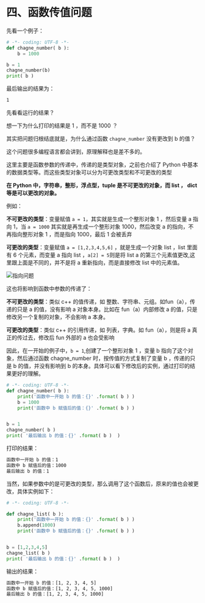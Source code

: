 # 四、函数传值问题 #

先看一个例子：

```python
# -*- coding: UTF-8 -*-
def chagne_number( b ):
    b = 1000

b = 1
chagne_number(b)
print( b )
```

最后输出的结果为：

```txt
1
```

先看看运行的结果？

想一下为什么打印的结果是 1 ，而不是 1000 ？

其实把问题归根结底就是，为什么通过函数 `chagne_number` 没有更改到 b 的值？

这个问题很多编程语言都会讲到，原理解释也是差不多的。

这里主要是函数参数的传递中，传递的是类型对象，之前也介绍了 Python 中基本的数据类型等。而这些类型对象可以分为可更改类型和不可更改的类型

**在 Python 中，字符串，整形，浮点型，tuple 是不可更改的对象，而 list ， dict 等是可以更改的对象。**

例如：

**不可更改的类型**：变量赋值 `a = 1`，其实就是生成一个整形对象 1 ，然后变量 a 指向 1，当 `a = 1000` 其实就是再生成一个整形对象 1000，然后改变 a 的指向，不再指向整形对象 1 ，而是指向 1000，最后 1 会被丢弃

**可更改的类型**：变量赋值 `a = [1,2,3,4,5,6]` ，就是生成一个对象 list ，list 里面有 6 个元素，而变量 a 指向 list ，`a[2] = 5`则是将 list a 的第三个元素值更改,这里跟上面是不同的，并不是将 a 重新指向，而是直接修改 list 中的元素值。

![指向问题](http://upload-images.jianshu.io/upload_images/2136918-31b1031d75e1cec9?imageMogr2/auto-orient/strip%7CimageView2/2/w/1240)

这也将影响到函数中参数的传递了：

**不可更改的类型**：类似 c++ 的值传递，如 整数、字符串、元组。如fun（a），传递的只是 a 的值，没有影响 a 对象本身。比如在 fun（a）内部修改 a 的值，只是修改另一个复制的对象，不会影响 a 本身。

**可更改的类型**：类似 c++ 的引用传递，如 列表，字典。如 fun（a），则是将 a 真正的传过去，修改后 fun 外部的 a 也会受影响

因此，在一开始的例子中，`b = 1`,创建了一个整形对象 1 ，变量 b 指向了这个对象，然后通过函数 chagne_number 时，按传值的方式复制了变量 b ，传递的只是 b 的值，并没有影响到 b 的本身。具体可以看下修改后的实例，通过打印的结果更好的理解。

```python
# -*- coding: UTF-8 -*-
def chagne_number( b ):
    print('函数中一开始 b 的值：{}' .format( b ) )
    b = 1000
    print('函数中 b 赋值后的值：{}' .format( b ) )


b = 1
chagne_number( b )
print( '最后输出 b 的值：{}' .format( b )  )


```

打印的结果：

```txt
函数中一开始 b 的值：1
函数中 b 赋值后的值：1000
最后输出 b 的值：1
```

当然，如果参数中的是可更改的类型，那么调用了这个函数后，原来的值也会被更改，具体实例如下：

```python
# -*- coding: UTF-8 -*-

def chagne_list( b ):
    print('函数中一开始 b 的值：{}' .format( b ) )
    b.append(1000)
    print('函数中 b 赋值后的值：{}' .format( b ) )


b = [1,2,3,4,5]
chagne_list( b )
print( '最后输出 b 的值：{}' .format( b )  )
```

输出的结果：

```txt
函数中一开始 b 的值：[1, 2, 3, 4, 5]
函数中 b 赋值后的值：[1, 2, 3, 4, 5, 1000]
最后输出 b 的值：[1, 2, 3, 4, 5, 1000]
```


